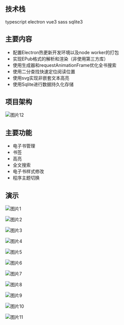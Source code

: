 ## 技术栈

 typescript electron vue3 sass sqlite3

## 主要内容

- 配置Electron热更新开发环境以及node worker的打包
- 实现EPub格式的解析和渲染（非使用第三方库）
- 使用生成器和requestAnimationFrame优化全书搜索
- 使用二分查找快速定位阅读位置
- 使用svg实现非嵌套文本高亮
- 使用Sqlite进行数据持久化存储

## 项目架构

![图片12](./assets/图片12.png)

## 主要功能

- 电子书管理
- 书签
- 高亮
- 全文搜索
- 电子书样式修改
- 程序主题切换

## 演示

![图片1](./assets/图片1.png)

![图片2](./assets/图片2.png)

![图片3](./assets/图片3.png)

![图片4](./assets/图片4.png)

![图片5](./assets/图片5.png)

![图片6](./assets/图片6.png)

![图片7](./assets/图片7.png)

![图片8](./assets/图片8.png)

![图片9](./assets/图片9.png)

![图片10](./assets/图片10.png)

![图片11](./assets/图片11.png)